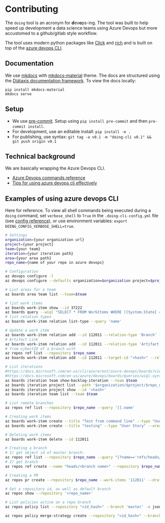 # Contributing

The `doing` tool is an acronym for **d**ev**o**ps-ing. The tool was built to help speed up development a data science teams using Azure Devops but more accustomed to a github/gitlab style workflow.

The tool uses modern python packages like [Click](https://click.palletsprojects.com/) and [rich](https://github.com/willmcgugan/rich) and is built on top of the [azure devops CLI](https://docs.microsoft.com/en-us/cli/azure/ext/azure-devops/devops?view=azure-cli-latest).

## Documentation

We use [mkdocs](https://www.mkdocs.org) with [mkdocs-material](https://squidfunk.github.io/mkdocs-material/) theme. The docs are structured using the [Diátaxis documentation framework](https://diataxis.fr/). To view the docs locally:

```shell
pip install mkdocs-material
mkdocs serve
```

## Setup

- We use [pre-commit](https://pre-commit.com/). Setup using `pip install pre-commit` and then `pre-commit install`.
- For development, use an editable install: `pip install -e .`
- For publishing, use syntax: `git tag -a v0.1 -m "doing-cli v0.1" && git push origin v0.1`

## Technical background

We are basically wrapping the Azure Devops CLI.

- [Azure Devops commands reference](https://docs.microsoft.com/en-us/cli/azure/ext/azure-devops/?view=azure-cli-latest&viewFallbackFrom=azure-devops)
- [Tips for using azure devops cli effectively](https://docs.microsoft.com/en-us/cli/azure/use-cli-effectively)

## Examples of using azure devops CLI

Here for reference. To view all shell commands being executed during a `doing` command, set `verbose_shell` to `True` in the `.doing-cli-config.yml` file (see [config reference](https://ing-bank.github.io/doing-cli/reference/config_file/)), or use environment variables: `export DOING_CONFIG_VERBOSE_SHELL=true`.

```bash
# Settings
organization={your organization url}
project={your project}
team={your team}
iteration={your iteration path}
area={your area path}
repo_name={name of your repo in azure devops}

# Configuration
az devops configure -l
az devops configure --defaults organization=$organization project=$project

# List areas for a team
az boards area team list --team=$team

# list work items
az boards work-item show --id 37222
az boards query --wiql "SELECT * FROM WorkItems WHERE ([System.State] = 'Active' OR [System.State] = 'New') AND [System.IterationPath] = '$iteration' AND [System.AreaPath] = '$area'"
# list relation types
az boards work-item relation list-type --query 'name'

# Update a work item
az boards work-item relation add --id 112011 --relation-type 'Branch' --target-id 6566809
# Artifact Link
az boards work-item relation add --id 112011 --relation-type 'Artifact Link' --target-id 6566809
# from ojbectID of a branch with
az repos ref list --repository $repo_name
az boards work-item relation add --id 112011 --target-id "<hash>" --relation-type "Artifact Link"

# List iterations
#https://docs.microsoft.com/en-us/cli/azure/ext/azure-devops/boards?view=azure-cli-latest#ext_azure_devops_az_boards_query
#https://docs.microsoft.com/en-us/azure/devops/boards/queries/wiql-syntax?view=azure-devops
az boards iteration team show-backlog-iteration --team $team
az boards iteration project list --path '$organization/$project/$repo_name/sprintname'
az boards iteration project show --id '<hash>'
az boards iteration team list --team $team

# List remote branches
az repos ref list --repository $repo_name --query '[].name'

# Creating work items
az boards work-item create --title "Test from command line" --type "User Story" --area $area
az boards work-item create --title "testing" --type "User Story" --area $area --iteration $iteration --assigned-to "<your email>"

# Deleting work items
az boards work-item delete --id 112011

# Creating a branch
# 1) get object id of master branch:
az repos ref list --repository $repo_name --query "[?name=='refs/heads/master'].objectId"
# 2) get branch
az repos ref create --name "heads/<branch name>" --repository $repo_name --object-id "<hash>"

# Creating a PR
az repos pr create --repository $repo_name --work-items '112011' --draft --title "test pr" --source-branch "<branch name>" --transition-work-items 'true'

# Get a repository id, as well as default branch
az repos show --repository '<repo_name>'

# List policies active on a repo branch
az repos policy list --repository "<id_hash>" --branch 'master' -o jsonc

az repos policy merge-strategy create --repository "<id_hash>" --branch 'refs/heads/master' --blocking false --enabled true --allow-no-fast-forward true --allow-rebase true --allow-rebase-merge true --allow-squash true
```


